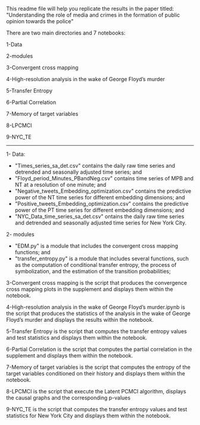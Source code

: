This readme file will help you replicate the results in the paper titled: "Understanding the role of media and crimes in the formation of public opinion towards the police"

There are two main directories and 7 notebooks:

1-Data

2-modules

3-Convergent cross mapping

4-High-resolution analysis in the wake of George Floyd’s murder

5-Transfer Entropy

6-Partial Correlation

7-Memory of target variables

8-LPCMCI

9-NYC_TE

 ---

1- Data:
- "Times_series_sa_det.csv" contains the daily raw time series and detrended and seasonally adjusted time series; and 
- "Floyd_period_Minutes_PBandNeg.csv" contains time series of MPB and NT at a resolution of one minute; and
- "Negative_tweets_Embedding_optimization.csv" contains the predictive power of the NT time series for different embedding dimensions; and
- "Positive_tweets_Embedding_optimization.csv" contains the predictive power of the PT time series for different embedding dimensions; and
- "NYC_Data_time_series_sa_det.csv" ontains the daily raw time series and detrended and seasonally adjusted time series for New York City.

2- modules
- "EDM.py" is a module that includes the convergent cross mapping functions; and
- "transfer_entropy.py" is a module that includes several functions, such as the computation of conditional transfer entropy, the process of symbolization, and the estimation of the transition probabilities;


3-Convergent cross mapping
is the script that produces the convergence cross mapping plots in the supplement and displays them within the notebook.

4-High-resolution analysis in the wake of George Floyd’s murder.ipynb
is the script that produces the statistics of the analysis in the wake of George Floyd’s murder and displays the results within the notebook.

5-Transfer Entropy
is the script that computes the transfer entropy values and test statistics and displays them within the notebook.

6-Partial Correlation
is the script that computes the partial correlation in the supplement and displays them within the notebook.

7-Memory of target variables
is the script that computes the entropy of the target variables conditioned on their history and displays them within the notebook.

8-LPCMCI
is the script that execute the Latent PCMCI algorithm, displays the causal graphs and the corresponding p-values

9-NYC_TE
is the script that computes the transfer entropy values and test statistics for New York City and displays them within the notebook.
